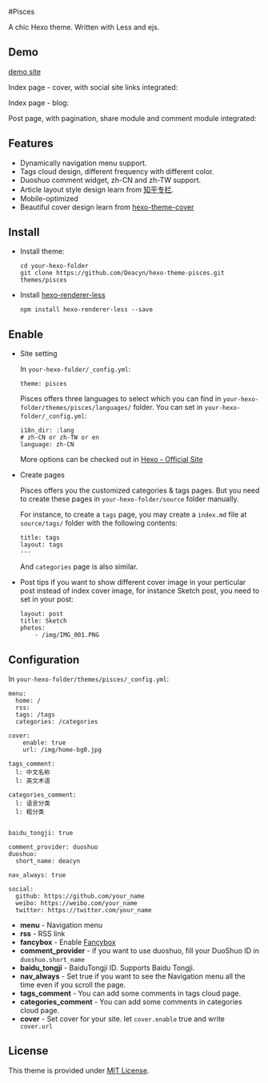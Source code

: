 #Pisces

A chic Hexo theme. Written with Less and ejs.

## Demo

[demo site](http://deacyn.com)

Index page - cover, with social site links integrated:
![]()

Index page - blog:
![]()

Post page, with pagination, share module and comment module integrated:
![]()


## Features

  - Dynamically navigation menu support.
  - Tags cloud design, different frequency with different color.
  - Duoshuo comment widget, zh-CN and zh-TW support.
  - Article layout style design learn from [知乎专栏](http://zhuanlan.zhihu.com/5mlstudio).
  - Mobile-optimized
  - Beautiful cover design learn from [hexo-theme-cover]()


## Install


- Install theme:

	```
	cd your-hexo-folder
	git clone https://github.com/Deacyn/hexo-theme-pisces.git themes/pisces
	```
- Install [hexo-renderer-less](https://github.com/hexojs/hexo-renderer-less.git)

	```
	npm install hexo-renderer-less --save
	```

## Enable

- Site setting

	In `your-hexo-folder/_config.yml`:

	```
	theme: pisces
	```
	Pisces offers three languages to select which you can find in `your-hexo-folder/themes/pisces/languages/` folder. You can set in `your-hexo-folder/_config.yml`:

	```
	i18n_dir: :lang
	# zh-CN or zh-TW or en
	language: zh-CN
	```

	More options can be checked out in [Hexo - Official Site](https://hexo.io/docs/)


- Create pages

	Pisces offers you the customized categories & tags pages.
	But you need to create these pages in `your-hexo-folder/source` folder manually.

	For instance, to create a `tags` page, you may create a `index.md` file
	at `source/tags/` folder with the following contents:

	```
	title: tags
	layout: tags
	---
	```

	And `categories` page is also similar.

- Post tips
	if you want to show different cover image in your perticular post instead of index cover image, for instance Sketch post, you need to set in your post:

	```
	layout: post
	title: Sketch
	photos:
  		- /img/IMG_001.PNG
	```


## Configuration

In `your-hexo-folder/themes/pisces/_config.yml`:

```
menu:
  home: /
  rss:
  tags: /tags
  categories: /categories

cover:
    enable: true
    url: /img/home-bg0.jpg

tags_comment:
  l: 中文名称
  l: 英文术语

categories_comment:
  l: 语言分类
  l: 粗分类


baidu_tongji: true

comment_provider: duoshuo
duoshuo:
  short_name: deacyn

nav_always: true

social:
  github: https://github.com/your_name
  weibo: https://weibo.com/your_name
  twitter: https://twitter.com/your_name
```

* **menu** - Navigation menu
* **rss** - RSS link
* **fancybox** - Enable [Fancybox](http://fancyapps.com/fancybox/)
* **comment_provider** - if you want to use duoshuo, fill your DuoShuo ID in `duoshuo.short_name`
* **baidu_tongji** - BaiduTongji ID. Supports Baidu Tongji.
* **nav_always** - Set true if you want to see the Navigation menu all the time even if you scroll the page.
* **tags_comment** - You can add some comments in tags cloud page.
* **categories_comment** - You can add some comments in categories cloud page.
* **cover** - Set cover for your site. let `cover.enable` true and write` cover.url`

## License

This theme is provided under [MIT License](http://opensource.org/licenses/MIT).





